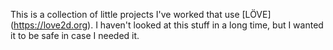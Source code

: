 This is a collection of little projects I've worked that use [LÖVE] (https://love2d.org). I haven't looked at this stuff in a long time, but I wanted it to be safe in case I needed it.
